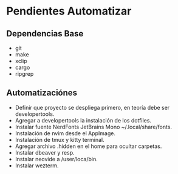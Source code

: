 # Pendientes Automatizar

## Dependencias Base

* git
* make
* xclip
* cargo
* ripgrep

## Automatizaciónes

* Definir que proyecto se despliega primero, en teoría debe ser developertools.
* Agregar a developertools la instalación de los dotfiles.
* Instalar fuente NerdFonts JetBrains Mono ~/.local/share/fonts.
* Instalación de nvim desde el AppImage.
* Instalación de tmux y kitty terminal.
* Agregar archivo .hidden en el home para ocultar carpetas.
* Instalar dbeaver y resp.
* Instalar neovide a /user/loca/bin.
* Instalar wezterm.
